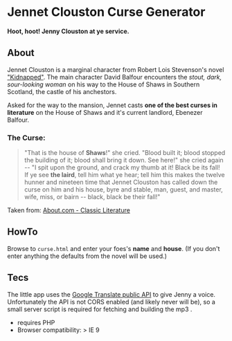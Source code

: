 Jennet Clouston Curse Generator
===============================

**Hoot, hoot! Jenny Clouston at ye service.**

About
---------

Jennet Clouston is a marginal character from Robert Lois Stevenson's novel ["Kidnapped"](http://en.wikipedia.org/wiki/Kidnapped_%28novel%29).
The main character David Balfour encounters the *stout, dark, sour-looking woman* on his way to the House of Shaws in Southern Scotland, the castle of his anchestors.

Asked for the way to the mansion, Jennet casts **one of the best curses in literature** on the House of Shaws and it's current landlord, Ebenezer Balfour.

### The Curse:

> "That is the house of **Shaws**!" she cried. "Blood built it; blood stopped the building of it; blood shall bring it down. See here!" she cried again -- "I spit upon the ground, and crack my thumb at it! Black be its fall! If ye see **the laird**, tell him what ye hear; tell him this makes the twelve hunner and nineteen time that Jennet Clouston has called down the curse on him and his house, byre and stable, man, guest, and master, wife, miss, or bairn -- black, black be their fall!"

Taken from: [About.com - Classic Literature](http://classiclit.about.com/library/bl-etexts/rlstevenson/bl-rlst-kid-2.htm)

HowTo
-----

Browse to `curse.html` and enter your foes's **name** and **house**.  (If you don't enter anything the defaults from the novel will be used.)

Tecs
----

The little app uses the [Google  Translate public API](https://translate.google.com/) to give Jenny a voice. Unfortunately the  API is not CORS enabled (and  likely never will be), so a small server script is required for fetching and building the mp3 .

* requires PHP
* Browser compatibility: > IE 9
